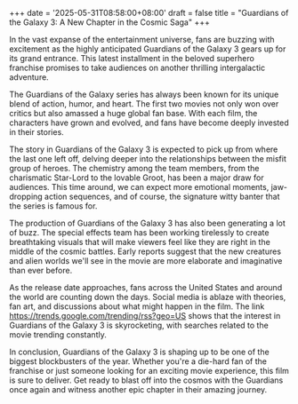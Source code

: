 +++
date = '2025-05-31T08:58:00+08:00'
draft = false
title = "Guardians of the Galaxy 3: A New Chapter in the Cosmic Saga"
+++

In the vast expanse of the entertainment universe, fans are buzzing with excitement as the highly anticipated Guardians of the Galaxy 3 gears up for its grand entrance. This latest installment in the beloved superhero franchise promises to take audiences on another thrilling intergalactic adventure. 

The Guardians of the Galaxy series has always been known for its unique blend of action, humor, and heart. The first two movies not only won over critics but also amassed a huge global fan base. With each film, the characters have grown and evolved, and fans have become deeply invested in their stories. 

The story in Guardians of the Galaxy 3 is expected to pick up from where the last one left off, delving deeper into the relationships between the misfit group of heroes. The chemistry among the team members, from the charismatic Star-Lord to the lovable Groot, has been a major draw for audiences. This time around, we can expect more emotional moments, jaw-dropping action sequences, and of course, the signature witty banter that the series is famous for. 

The production of Guardians of the Galaxy 3 has also been generating a lot of buzz. The special effects team has been working tirelessly to create breathtaking visuals that will make viewers feel like they are right in the middle of the cosmic battles. Early reports suggest that the new creatures and alien worlds we'll see in the movie are more elaborate and imaginative than ever before. 

As the release date approaches, fans across the United States and around the world are counting down the days. Social media is ablaze with theories, fan art, and discussions about what might happen in the film. The link https://trends.google.com/trending/rss?geo=US shows that the interest in Guardians of the Galaxy 3 is skyrocketing, with searches related to the movie trending constantly. 

In conclusion, Guardians of the Galaxy 3 is shaping up to be one of the biggest blockbusters of the year. Whether you're a die-hard fan of the franchise or just someone looking for an exciting movie experience, this film is sure to deliver. Get ready to blast off into the cosmos with the Guardians once again and witness another epic chapter in their amazing journey.